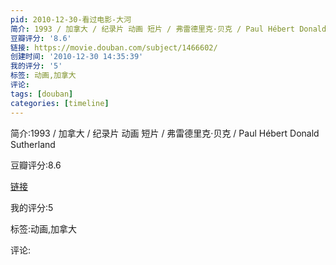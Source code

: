 ```yaml
---
pid: 2010-12-30-看过电影-大河
简介: 1993 / 加拿大 / 纪录片 动画 短片 / 弗雷德里克·贝克 / Paul Hébert Donald Sutherland
豆瓣评分: '8.6'
链接: https://movie.douban.com/subject/1466602/
创建时间: '2010-12-30 14:35:39'
我的评分: '5'
标签: 动画,加拿大
评论:
tags: [douban]
categories: [timeline]
---
```

简介:1993 / 加拿大 / 纪录片 动画 短片 / 弗雷德里克·贝克 / Paul Hébert Donald Sutherland

豆瓣评分:8.6

[链接](https://movie.douban.com/subject/1466602/)

我的评分:5

标签:动画,加拿大

评论:

